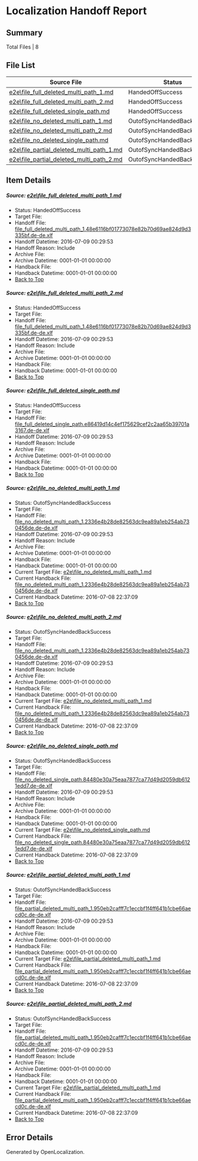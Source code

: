 # <a name='report-top'></a> Localization Handoff Report

## Summary
 Total Files | 8

## File List
 Source File | Status | Details 
 ----------- | ------ | ------- 
 [e2e\file_full_deleted_multi_path_1.md](https://github.com/OpenLocalizationTestOrg/oltest/blob/37114e0bcba411ccf4b6bb2f64f5c5c040e2429a/e2e/file_full_deleted_multi_path_1.md) | HandedOffSuccess | [Details](#024c30da450bc7aa0d664746f4dddaca63dba3631)
 [e2e\file_full_deleted_multi_path_2.md](https://github.com/OpenLocalizationTestOrg/oltest/blob/37114e0bcba411ccf4b6bb2f64f5c5c040e2429a/e2e/file_full_deleted_multi_path_2.md) | HandedOffSuccess | [Details](#024c30da450bc7aa0d664746f4dddaca63dba3632)
 [e2e\file_full_deleted_single_path.md](https://github.com/OpenLocalizationTestOrg/oltest/blob/37114e0bcba411ccf4b6bb2f64f5c5c040e2429a/e2e/file_full_deleted_single_path.md) | HandedOffSuccess | [Details](#5da65e1043068196735d8a49e5a2f4ac70c5ecc53)
 [e2e\file_no_deleted_multi_path_1.md](https://github.com/OpenLocalizationTestOrg/oltest/blob/37114e0bcba411ccf4b6bb2f64f5c5c040e2429a/e2e/file_no_deleted_multi_path_1.md) | OutofSyncHandedBackSuccess | [Details](#30dcd625bb61a5c33892db8ad6f904d11ada4af44)
 [e2e\file_no_deleted_multi_path_2.md](https://github.com/OpenLocalizationTestOrg/oltest/blob/37114e0bcba411ccf4b6bb2f64f5c5c040e2429a/e2e/file_no_deleted_multi_path_2.md) | OutofSyncHandedBackSuccess | [Details](#30dcd625bb61a5c33892db8ad6f904d11ada4af45)
 [e2e\file_no_deleted_single_path.md](https://github.com/OpenLocalizationTestOrg/oltest/blob/37114e0bcba411ccf4b6bb2f64f5c5c040e2429a/e2e/file_no_deleted_single_path.md) | OutofSyncHandedBackSuccess | [Details](#4adb958a94ac38110ae6f8516f6c6717aaf8609a6)
 [e2e\file_partial_deleted_multi_path_1.md](https://github.com/OpenLocalizationTestOrg/oltest/blob/37114e0bcba411ccf4b6bb2f64f5c5c040e2429a/e2e/file_partial_deleted_multi_path_1.md) | OutofSyncHandedBackSuccess | [Details](#78de44594e8422f85e5a879234c6a27f0bb4fc7c7)
 [e2e\file_partial_deleted_multi_path_2.md](https://github.com/OpenLocalizationTestOrg/oltest/blob/37114e0bcba411ccf4b6bb2f64f5c5c040e2429a/e2e/file_partial_deleted_multi_path_2.md) | OutofSyncHandedBackSuccess | [Details](#78de44594e8422f85e5a879234c6a27f0bb4fc7c8)

## Item Details
##### <a name='024c30da450bc7aa0d664746f4dddaca63dba3631'></a> Source: [e2e\file_full_deleted_multi_path_1.md](https://github.com/OpenLocalizationTestOrg/oltest/blob/37114e0bcba411ccf4b6bb2f64f5c5c040e2429a/e2e/file_full_deleted_multi_path_1.md)
* Status: HandedOffSuccess
* Target File: 
* Handoff File: [file_full_deleted_multi_path_1.48e6116bf01773078e82b70d69ae824d9d3335bf.de-de.xlf](https://github.com/OpenLocalizationTestOrg/olhandoff-e2e/blob/be43096ca5fe027f5b40e8431b481364aa036e85/ol-handoff/OpenLocalizationTestOrg/oltest-dede-fly/ci/mt/file_full_deleted_multi_path_1.48e6116bf01773078e82b70d69ae824d9d3335bf.de-de.xlf)
* Handoff Datetime: 2016-07-09 00:29:53
* Handoff Reason: Include
* Archive File: 
* Archive Datetime: 0001-01-01 00:00:00
* Handback File: 
* Handback Datetime: 0001-01-01 00:00:00
* [Back to Top](#report-top)

##### <a name='024c30da450bc7aa0d664746f4dddaca63dba3632'></a> Source: [e2e\file_full_deleted_multi_path_2.md](https://github.com/OpenLocalizationTestOrg/oltest/blob/37114e0bcba411ccf4b6bb2f64f5c5c040e2429a/e2e/file_full_deleted_multi_path_2.md)
* Status: HandedOffSuccess
* Target File: 
* Handoff File: [file_full_deleted_multi_path_1.48e6116bf01773078e82b70d69ae824d9d3335bf.de-de.xlf](https://github.com/OpenLocalizationTestOrg/olhandoff-e2e/blob/be43096ca5fe027f5b40e8431b481364aa036e85/ol-handoff/OpenLocalizationTestOrg/oltest-dede-fly/ci/mt/file_full_deleted_multi_path_1.48e6116bf01773078e82b70d69ae824d9d3335bf.de-de.xlf)
* Handoff Datetime: 2016-07-09 00:29:53
* Handoff Reason: Include
* Archive File: 
* Archive Datetime: 0001-01-01 00:00:00
* Handback File: 
* Handback Datetime: 0001-01-01 00:00:00
* [Back to Top](#report-top)

##### <a name='5da65e1043068196735d8a49e5a2f4ac70c5ecc53'></a> Source: [e2e\file_full_deleted_single_path.md](https://github.com/OpenLocalizationTestOrg/oltest/blob/37114e0bcba411ccf4b6bb2f64f5c5c040e2429a/e2e/file_full_deleted_single_path.md)
* Status: HandedOffSuccess
* Target File: 
* Handoff File: [file_full_deleted_single_path.e86419d14c4ef175629cef2c2aa65b39701a3167.de-de.xlf](https://github.com/OpenLocalizationTestOrg/olhandoff-e2e/blob/be43096ca5fe027f5b40e8431b481364aa036e85/ol-handoff/OpenLocalizationTestOrg/oltest-dede-fly/ci/mt/file_full_deleted_single_path.e86419d14c4ef175629cef2c2aa65b39701a3167.de-de.xlf)
* Handoff Datetime: 2016-07-09 00:29:53
* Handoff Reason: Include
* Archive File: 
* Archive Datetime: 0001-01-01 00:00:00
* Handback File: 
* Handback Datetime: 0001-01-01 00:00:00
* [Back to Top](#report-top)

##### <a name='30dcd625bb61a5c33892db8ad6f904d11ada4af44'></a> Source: [e2e\file_no_deleted_multi_path_1.md](https://github.com/OpenLocalizationTestOrg/oltest/blob/37114e0bcba411ccf4b6bb2f64f5c5c040e2429a/e2e/file_no_deleted_multi_path_1.md)
* Status: OutofSyncHandedBackSuccess
* Target File: 
* Handoff File: [file_no_deleted_multi_path_1.2336e4b28de82563dc9ea89a1eb254ab730456de.de-de.xlf](https://github.com/OpenLocalizationTestOrg/olhandoff-e2e/blob/be43096ca5fe027f5b40e8431b481364aa036e85/ol-handoff/OpenLocalizationTestOrg/oltest-dede-fly/ci/mt/file_no_deleted_multi_path_1.2336e4b28de82563dc9ea89a1eb254ab730456de.de-de.xlf)
* Handoff Datetime: 2016-07-09 00:29:53
* Handoff Reason: Include
* Archive File: 
* Archive Datetime: 0001-01-01 00:00:00
* Handback File: 
* Handback Datetime: 0001-01-01 00:00:00
* Current Target File: [e2e\file_no_deleted_multi_path_1.md](https://github.com/OpenLocalizationTestOrg/oltest-dede-fly/blob/d08aa55939c599d53fcb6ff240d94eeff81e7c1f/e2e/file_no_deleted_multi_path_1.md)
* Current Handback File: [file_no_deleted_multi_path_1.2336e4b28de82563dc9ea89a1eb254ab730456de.de-de.xlf](https://github.com/OpenLocalizationTestOrg/olhandback-e2e/blob/6e209c32c5dc35b2f657c7665ec554af18f90ffc/ol-handback/OpenLocalizationTestOrg/oltest-dede-fly/ci/mt/file_no_deleted_multi_path_1.2336e4b28de82563dc9ea89a1eb254ab730456de.de-de.xlf)
* Current Handback Datetime: 2016-07-08 22:37:09
* [Back to Top](#report-top)

##### <a name='30dcd625bb61a5c33892db8ad6f904d11ada4af45'></a> Source: [e2e\file_no_deleted_multi_path_2.md](https://github.com/OpenLocalizationTestOrg/oltest/blob/37114e0bcba411ccf4b6bb2f64f5c5c040e2429a/e2e/file_no_deleted_multi_path_2.md)
* Status: OutofSyncHandedBackSuccess
* Target File: 
* Handoff File: [file_no_deleted_multi_path_1.2336e4b28de82563dc9ea89a1eb254ab730456de.de-de.xlf](https://github.com/OpenLocalizationTestOrg/olhandoff-e2e/blob/be43096ca5fe027f5b40e8431b481364aa036e85/ol-handoff/OpenLocalizationTestOrg/oltest-dede-fly/ci/mt/file_no_deleted_multi_path_1.2336e4b28de82563dc9ea89a1eb254ab730456de.de-de.xlf)
* Handoff Datetime: 2016-07-09 00:29:53
* Handoff Reason: Include
* Archive File: 
* Archive Datetime: 0001-01-01 00:00:00
* Handback File: 
* Handback Datetime: 0001-01-01 00:00:00
* Current Target File: [e2e\file_no_deleted_multi_path_1.md](https://github.com/OpenLocalizationTestOrg/oltest-dede-fly/blob/d08aa55939c599d53fcb6ff240d94eeff81e7c1f/e2e/file_no_deleted_multi_path_1.md)
* Current Handback File: [file_no_deleted_multi_path_1.2336e4b28de82563dc9ea89a1eb254ab730456de.de-de.xlf](https://github.com/OpenLocalizationTestOrg/olhandback-e2e/blob/6e209c32c5dc35b2f657c7665ec554af18f90ffc/ol-handback/OpenLocalizationTestOrg/oltest-dede-fly/ci/mt/file_no_deleted_multi_path_1.2336e4b28de82563dc9ea89a1eb254ab730456de.de-de.xlf)
* Current Handback Datetime: 2016-07-08 22:37:09
* [Back to Top](#report-top)

##### <a name='4adb958a94ac38110ae6f8516f6c6717aaf8609a6'></a> Source: [e2e\file_no_deleted_single_path.md](https://github.com/OpenLocalizationTestOrg/oltest/blob/37114e0bcba411ccf4b6bb2f64f5c5c040e2429a/e2e/file_no_deleted_single_path.md)
* Status: OutofSyncHandedBackSuccess
* Target File: 
* Handoff File: [file_no_deleted_single_path.84480e30a75eaa7877ca77d49d2059db6121edd7.de-de.xlf](https://github.com/OpenLocalizationTestOrg/olhandoff-e2e/blob/be43096ca5fe027f5b40e8431b481364aa036e85/ol-handoff/OpenLocalizationTestOrg/oltest-dede-fly/ci/mt/file_no_deleted_single_path.84480e30a75eaa7877ca77d49d2059db6121edd7.de-de.xlf)
* Handoff Datetime: 2016-07-09 00:29:53
* Handoff Reason: Include
* Archive File: 
* Archive Datetime: 0001-01-01 00:00:00
* Handback File: 
* Handback Datetime: 0001-01-01 00:00:00
* Current Target File: [e2e\file_no_deleted_single_path.md](https://github.com/OpenLocalizationTestOrg/oltest-dede-fly/blob/d08aa55939c599d53fcb6ff240d94eeff81e7c1f/e2e/file_no_deleted_single_path.md)
* Current Handback File: [file_no_deleted_single_path.84480e30a75eaa7877ca77d49d2059db6121edd7.de-de.xlf](https://github.com/OpenLocalizationTestOrg/olhandback-e2e/blob/6e209c32c5dc35b2f657c7665ec554af18f90ffc/ol-handback/OpenLocalizationTestOrg/oltest-dede-fly/ci/mt/file_no_deleted_single_path.84480e30a75eaa7877ca77d49d2059db6121edd7.de-de.xlf)
* Current Handback Datetime: 2016-07-08 22:37:09
* [Back to Top](#report-top)

##### <a name='78de44594e8422f85e5a879234c6a27f0bb4fc7c7'></a> Source: [e2e\file_partial_deleted_multi_path_1.md](https://github.com/OpenLocalizationTestOrg/oltest/blob/37114e0bcba411ccf4b6bb2f64f5c5c040e2429a/e2e/file_partial_deleted_multi_path_1.md)
* Status: OutofSyncHandedBackSuccess
* Target File: 
* Handoff File: [file_partial_deleted_multi_path_1.950eb2cafff7c1eccbf1f4ff641b1cbe66aecd0c.de-de.xlf](https://github.com/OpenLocalizationTestOrg/olhandoff-e2e/blob/be43096ca5fe027f5b40e8431b481364aa036e85/ol-handoff/OpenLocalizationTestOrg/oltest-dede-fly/ci/mt/file_partial_deleted_multi_path_1.950eb2cafff7c1eccbf1f4ff641b1cbe66aecd0c.de-de.xlf)
* Handoff Datetime: 2016-07-09 00:29:53
* Handoff Reason: Include
* Archive File: 
* Archive Datetime: 0001-01-01 00:00:00
* Handback File: 
* Handback Datetime: 0001-01-01 00:00:00
* Current Target File: [e2e\file_partial_deleted_multi_path_1.md](https://github.com/OpenLocalizationTestOrg/oltest-dede-fly/blob/d08aa55939c599d53fcb6ff240d94eeff81e7c1f/e2e/file_partial_deleted_multi_path_1.md)
* Current Handback File: [file_partial_deleted_multi_path_1.950eb2cafff7c1eccbf1f4ff641b1cbe66aecd0c.de-de.xlf](https://github.com/OpenLocalizationTestOrg/olhandback-e2e/blob/6e209c32c5dc35b2f657c7665ec554af18f90ffc/ol-handback/OpenLocalizationTestOrg/oltest-dede-fly/ci/mt/file_partial_deleted_multi_path_1.950eb2cafff7c1eccbf1f4ff641b1cbe66aecd0c.de-de.xlf)
* Current Handback Datetime: 2016-07-08 22:37:09
* [Back to Top](#report-top)

##### <a name='78de44594e8422f85e5a879234c6a27f0bb4fc7c8'></a> Source: [e2e\file_partial_deleted_multi_path_2.md](https://github.com/OpenLocalizationTestOrg/oltest/blob/37114e0bcba411ccf4b6bb2f64f5c5c040e2429a/e2e/file_partial_deleted_multi_path_2.md)
* Status: OutofSyncHandedBackSuccess
* Target File: 
* Handoff File: [file_partial_deleted_multi_path_1.950eb2cafff7c1eccbf1f4ff641b1cbe66aecd0c.de-de.xlf](https://github.com/OpenLocalizationTestOrg/olhandoff-e2e/blob/be43096ca5fe027f5b40e8431b481364aa036e85/ol-handoff/OpenLocalizationTestOrg/oltest-dede-fly/ci/mt/file_partial_deleted_multi_path_1.950eb2cafff7c1eccbf1f4ff641b1cbe66aecd0c.de-de.xlf)
* Handoff Datetime: 2016-07-09 00:29:53
* Handoff Reason: Include
* Archive File: 
* Archive Datetime: 0001-01-01 00:00:00
* Handback File: 
* Handback Datetime: 0001-01-01 00:00:00
* Current Target File: [e2e\file_partial_deleted_multi_path_1.md](https://github.com/OpenLocalizationTestOrg/oltest-dede-fly/blob/d08aa55939c599d53fcb6ff240d94eeff81e7c1f/e2e/file_partial_deleted_multi_path_1.md)
* Current Handback File: [file_partial_deleted_multi_path_1.950eb2cafff7c1eccbf1f4ff641b1cbe66aecd0c.de-de.xlf](https://github.com/OpenLocalizationTestOrg/olhandback-e2e/blob/6e209c32c5dc35b2f657c7665ec554af18f90ffc/ol-handback/OpenLocalizationTestOrg/oltest-dede-fly/ci/mt/file_partial_deleted_multi_path_1.950eb2cafff7c1eccbf1f4ff641b1cbe66aecd0c.de-de.xlf)
* Current Handback Datetime: 2016-07-08 22:37:09
* [Back to Top](#report-top)


## Error Details

Generated by OpenLocalization.

